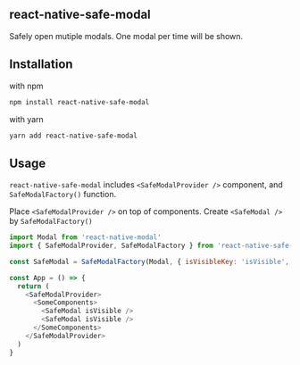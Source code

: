 ## react-native-safe-modal

Safely open mutiple modals. One modal per time will be shown.

## Installation

with npm

```bash
npm install react-native-safe-modal
```

with yarn

```bash
yarn add react-native-safe-modal
```

## Usage

`react-native-safe-modal` includes `<SafeModalProvider />` component, and `SafeModalFactory()` function.

Place `<SafeModalProvider />` on top of components. Create `<SafeModal />` by `SafeModalFactory()`

```js
import Modal from 'react-native-modal'
import { SafeModalProvider, SafeModalFactory } from 'react-native-safe-modal'

const SafeModal = SafeModalFactory(Modal, { isVisibleKey: 'isVisible', onModalHideKey: 'onModalHide' })

const App = () => {
  return (
    <SafeModalProvider>
      <SomeComponents>
        <SafeModal isVisible />
        <SafeModal isVisible />
      </SomeComponents>
    </SafeModalProvider>
  )
}
```
